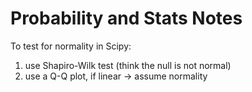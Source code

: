 # Probability and Stats Notes


To test for normality in Scipy:
1. use Shapiro-Wilk test (think the null is not normal)
2. use a Q-Q plot, if linear -> assume normality
